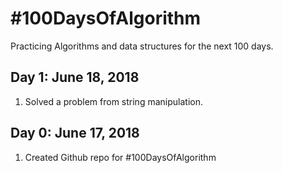 # #100DaysOfAlgorithm

Practicing Algorithms and data structures for the next 100 days.

## Day 1: June 18, 2018
1. Solved a problem from string manipulation.

## Day 0: June 17, 2018
1. Created Github repo for #100DaysOfAlgorithm
